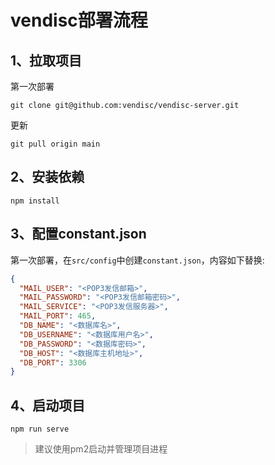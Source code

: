 # vendisc部署流程

## 1、拉取项目

第一次部署

```shell
git clone git@github.com:vendisc/vendisc-server.git
```

更新

```shell
git pull origin main
```

## 2、安装依赖

```shell
npm install
```

## 3、配置constant.json

第一次部署，在`src/config`中创建`constant.json`，内容如下替换:

```json
{
  "MAIL_USER": "<POP3发信邮箱>",
  "MAIL_PASSWORD": "<POP3发信邮箱密码>",
  "MAIL_SERVICE": "<POP3发信服务器>",
  "MAIL_PORT": 465,
  "DB_NAME": "<数据库名>",
  "DB_USERNAME": "<数据库用户名>",
  "DB_PASSWORD": "<数据库密码>",
  "DB_HOST": "<数据库主机地址>",
  "DB_PORT": 3306
}
```

## 4、启动项目

```shell
npm run serve
```

> 建议使用pm2启动并管理项目进程

